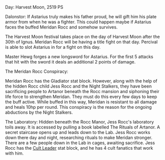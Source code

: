 Day: Harvest Moon, 2519 PS

Dalonstor:
If Astarius truly makes his father proud, he will gift him his plate armor from when he was a fighter. This could happen maybe if Astarius faces the buffed Meridan Rocc and somehow survives.

The Harvest Moon festival takes place on the day of Harvest Moon after the 30th of Ignus. Meridan Rocc will be having a title fight on that day. Percival is able to slot Astarius in for a fight on this day.

Master Hewg forges a new longsword for Astarius. For the first 5 attacks that hit with the sword it deals an additional 2 points of damage.

The Meridan Rocc Conspiracy:

Meridan Rocc has the Gladiator stat block. However, along with the help of the hidden Rocc child Jess Rocc and the Night Stalkers, they have been sacrificing people to Artanor beneath the Rocc mansion and siphoning their life force to strengthen Meridan. They must do this every few days to keep the buff active. While buffed in this way, Meridan is resistant to all damage and heals 10hp per round. This conspiracy is the reason for the ongoing abductions by the Night Stalkers.

The Laboratory:
Hidden beneath the Rocc Manor, Jess Rocc's laboratory toils away. It is accessed by pulling a book labelled The Rituals of Artanor. A secret staircase opens up and leads down to the Lab. Jess Rocc works down there day and night, researching rituals to make Meridan stronger. There are a few people down in the Lab in cages, awaiting sacrifice. Jess Rocc has the [Cult Leader](https://www.5esrd.com/database/creature/cult-leader-3pp/) stat block, and he has 4 cult fanatics that work with him.